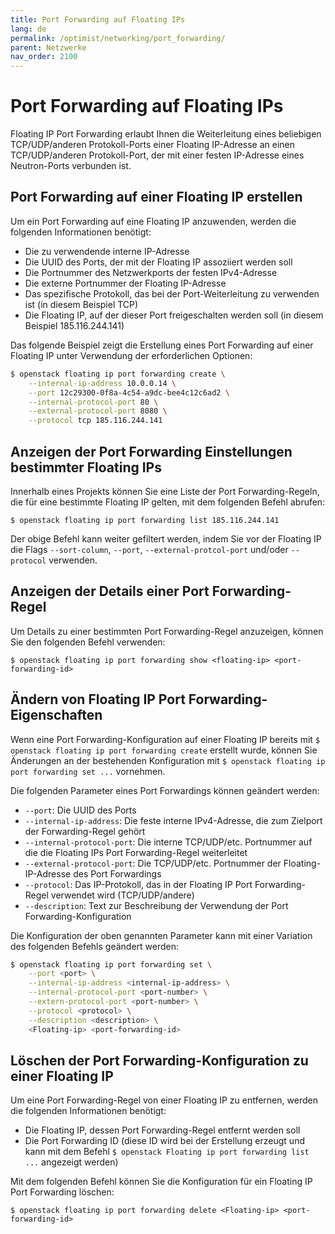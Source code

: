 ```yaml
---
title: Port Forwarding auf Floating IPs
lang: de
permalink: /optimist/networking/port_forwarding/
parent: Netzwerke
nav_order: 2100
---
```


# Port Forwarding auf Floating IPs

Floating IP Port Forwarding erlaubt Ihnen die Weiterleitung eines beliebigen TCP/UDP/anderen Protokoll-Ports einer Floating IP-Adresse an einen TCP/UDP/anderen Protokoll-Port, der mit einer festen IP-Adresse eines Neutron-Ports verbunden ist.

## Port Forwarding auf einer Floating IP erstellen

Um ein Port Forwarding auf eine Floating IP anzuwenden, werden die folgenden Informationen benötigt:

* Die zu verwendende interne IP-Adresse
* Die UUID des Ports, der mit der Floating IP assoziiert werden soll
* Die Portnummer des Netzwerkports der festen IPv4-Adresse
* Die externe Portnummer der Floating IP-Adresse
* Das spezifische Protokoll, das bei der Port-Weiterleitung zu verwenden ist (in diesem Beispiel TCP)
* Die Floating IP, auf der dieser Port freigeschalten werden soll (in diesem Beispiel 185.116.244.141)

Das folgende Beispiel zeigt die Erstellung eines Port Forwarding auf einer Floating IP unter Verwendung der erforderlichen Optionen:

```bash
$ openstack floating ip port forwarding create \
    --internal-ip-address 10.0.0.14 \
    --port 12c29300-0f8a-4c54-a9dc-bee4c12c6ad2 \
    --internal-protocol-port 80 \
    --external-protocol-port 8080 \
    --protocol tcp 185.116.244.141
```

## Anzeigen der Port Forwarding Einstellungen bestimmter Floating IPs

Innerhalb eines Projekts können Sie eine Liste der Port Forwarding-Regeln, die für eine bestimmte Floating IP gelten, mit dem folgenden Befehl abrufen:

`$ openstack floating ip port forwarding list 185.116.244.141`

Der obige Befehl kann weiter gefiltert werden, indem Sie vor der Floating IP die Flags `--sort-column`, `--port`, `--external-protcol-port` und/oder `--protocol` verwenden.

## Anzeigen der Details einer Port Forwarding-Regel

Um Details zu einer bestimmten Port Forwarding-Regel anzuzeigen, können Sie den folgenden Befehl verwenden:

`$ openstack floating ip port forwarding show <floating-ip> <port-forwarding-id>`

## Ändern von Floating IP Port Forwarding-Eigenschaften

Wenn eine Port Forwarding-Konfiguration auf einer Floating IP bereits mit `$ openstack floating ip port forwarding create` erstellt wurde, können Sie Änderungen an der bestehenden Konfiguration mit `$ openstack floating ip port forwarding set ...` vornehmen.

Die folgenden Parameter eines Port Forwardings können geändert werden:

* `--port`: Die UUID des Ports
* `--internal-ip-address`: Die  feste interne IPv4-Adresse, die zum Zielport der Forwarding-Regel gehört
* `--internal-protocol-port`: Die interne TCP/UDP/etc. Portnummer auf die die Floating IPs Port Forwarding-Regel weiterleitet
* `--external-protocol-port`: Die TCP/UDP/etc. Portnummer der Floating-IP-Adresse des Port Forwardings
* `--protocol`: Das IP-Protokoll, das in der Floating IP Port Forwarding-Regel verwendet wird (TCP/UDP/andere)
* `--description`: Text zur Beschreibung der Verwendung der Port Forwarding-Konfiguration

Die Konfiguration der oben genannten Parameter kann mit einer Variation des folgenden Befehls geändert werden:

```bash
$ openstack floating ip port forwarding set \
    --port <port> \
    --internal-ip-address <internal-ip-address> \
    --internal-protocol-port <port-number> \
    --extern-protocol-port <port-number> \
    --protocol <protocol> \
    --description <description> \
    <Floating-ip> <port-forwarding-id>
```

## Löschen der Port Forwarding-Konfiguration zu einer Floating IP

Um eine Port Forwarding-Regel von einer Floating IP zu entfernen, werden die folgenden Informationen benötigt:

* Die Floating IP, dessen Port Forwarding-Regel entfernt werden soll
* Die Port Forwarding ID (diese ID wird bei der Erstellung erzeugt und kann mit dem Befehl `$ openstack Floating ip port forwarding list ...` angezeigt werden)

Mit dem folgenden Befehl können Sie die Konfiguration für ein Floating IP Port Forwarding löschen:

`$ openstack floating ip port forwarding delete <Floating-ip> <port-forwarding-id>`
